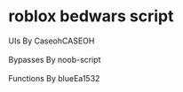 # roblox bedwars script
UIs By CaseohCASEOH
<br><br>
Bypasses By noob-script
<br><br>
Functions By blueEa1532
